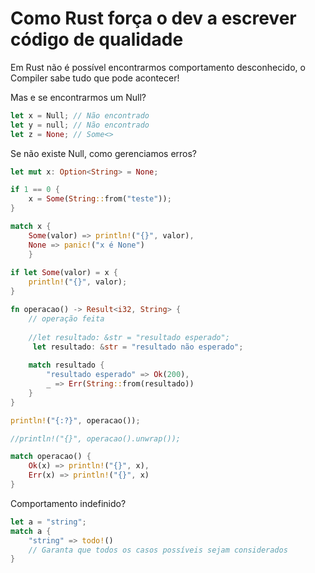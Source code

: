 # Como Rust força o dev a escrever código de qualidade

Em Rust não é possível encontrarmos comportamento desconhecido, o Compiler sabe tudo que pode acontecer!

Mas e se encontrarmos um Null?

```rust
let x = Null; // Não encontrado
let y = null; // Não encontrado
let z = None; // Some<>
```

Se não existe Null, como gerenciamos erros?

```rust
let mut x: Option<String> = None;

if 1 == 0 {
    x = Some(String::from("teste"));
}

match x {
    Some(valor) => println!("{}", valor),
    None => panic!("x é None")
    }
    
if let Some(valor) = x {
    println!("{}", valor);
}
```

```rust
fn operacao() -> Result<i32, String> {
    // operação feita
    
    //let resultado: &str = "resultado esperado";
     let resultado: &str = "resultado não esperado";
    
    match resultado {
        "resultado esperado" => Ok(200),
        _ => Err(String::from(resultado))
    }
}

println!("{:?}", operacao());

//println!("{}", operacao().unwrap());

match operacao() {
    Ok(x) => println!("{}", x),
    Err(x) => println!("{}", x)
}
```

Comportamento indefinido?

```rust
let a = "string";
match a {
    "string" => todo!()
    // Garanta que todos os casos possíveis sejam considerados
}
```

